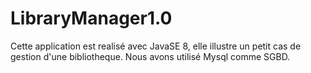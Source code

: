 # LibraryManager1.0
Cette application est realisé avec JavaSE 8, elle illustre un petit cas de gestion d'une bibliotheque. Nous avons utilisé Mysql comme SGBD.
